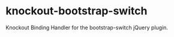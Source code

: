 knockout-bootstrap-switch
=========================

Knockout Binding Handler for the bootstrap-switch jQuery plugin.
